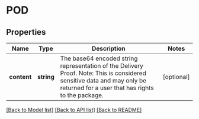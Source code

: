 # POD

## Properties
Name | Type | Description | Notes
------------ | ------------- | ------------- | -------------
**content** | **string** | The base64 encoded string representation of the Delivery Proof. Note: This is considered sensitive data and may only be returned for a user that has rights to the package. | [optional] 

[[Back to Model list]](../../README.md#documentation-for-models) [[Back to API list]](../../README.md#documentation-for-api-endpoints) [[Back to README]](../../README.md)

